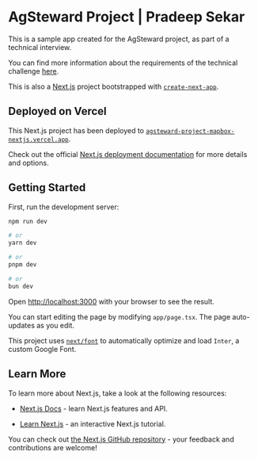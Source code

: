 # AgSteward Project | Pradeep Sekar

This is a sample app created for the AgSteward project, as part of a technical interview.

You can find more information about the requirements of the technical challenge [here](https://github.com/LapisIT/react-nextjs-challenge).

This is also a [Next.js](https://nextjs.org/) project bootstrapped with [`create-next-app`](https://github.com/vercel/next.js/tree/canary/packages/create-next-app).

## Deployed on Vercel

This Next.js project has been deployed to [`agsteward-project-mapbox-nextjs.vercel.app`](https://agsteward-project-mapbox-nextjs.vercel.app/).

Check out the official [Next.js deployment documentation](https://nextjs.org/docs/deployment) for more details and options.

## Getting Started

First, run the development server:

```bash
npm run dev

# or
yarn dev

# or
pnpm dev

# or
bun dev
```

Open [http://localhost:3000](http://localhost:3000) with your browser to see the result.

You can start editing the page by modifying `app/page.tsx`. The page auto-updates as you edit.

This project uses [`next/font`](https://nextjs.org/docs/basic-features/font-optimization) to automatically optimize and load `Inter`, a custom Google Font.

## Learn More

To learn more about Next.js, take a look at the following resources:

- [Next.js Docs](https://nextjs.org/docs) - learn Next.js features and API.

- [Learn Next.js](https://nextjs.org/learn) - an interactive Next.js tutorial.

You can check out [the Next.js GitHub repository](https://github.com/vercel/next.js/) - your feedback and contributions are welcome!
